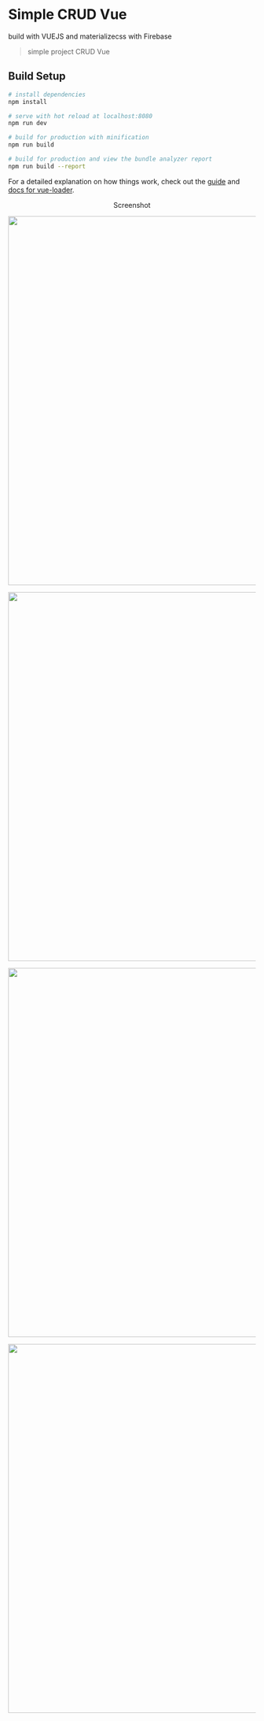 # Simple CRUD Vue

build with VUEJS and materializecss with Firebase

> simple project CRUD Vue

## Build Setup

``` bash
# install dependencies
npm install

# serve with hot reload at localhost:8080
npm run dev

# build for production with minification
npm run build

# build for production and view the bundle analyzer report
npm run build --report
```

For a detailed explanation on how things work, check out the [guide](http://vuejs-templates.github.io/webpack/) and [docs for vue-loader](http://vuejs.github.io/vue-loader).


<p align=center> Screenshot </p>

<p align="center">
    <img src="https://image.ibb.co/k2iEG8/Screenshot_2018_07_30_14_11_45.png" width="750">
  </a>
</p>

<p align="center">
    <img src="https://image.ibb.co/ifRO9T/Screenshot_2018_07_30_14_12_04.png" width="750">
</p>

<p align="center">
    <img src="https://image.ibb.co/e4hkOo/Screenshot_2018_07_30_14_12_15.png" width="750">
</p>

<p align="center">
    <img src="https://image.ibb.co/meq5Oo/Screenshot_2018_07_30_14_12_24.png" width="750">
</p>
